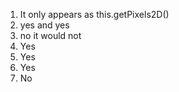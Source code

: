1. It only appears as this.getPixels2D()
2. yes and yes
3. no it would not
4. Yes
5. Yes
6. Yes
7. No